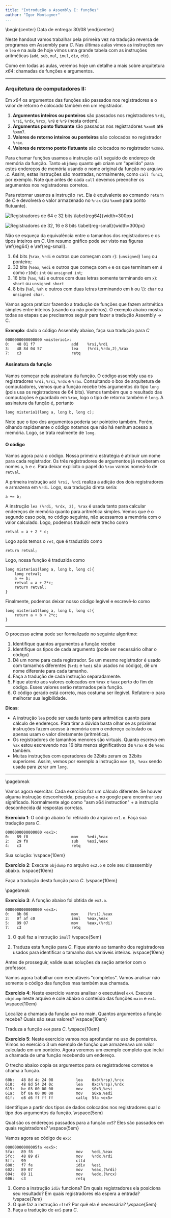 ```yaml
---
title: "Introdução a Assembly I: funções"
author: "Igor Montagner"
...
```


\begin{center}
Data de entrega: 30/08
\end{center}

Neste handout vamos trabalhar pela primeira vez na tradução reversa de programas em Assembly para *C*. Nas últimas aulas vimos as instruções `mov` e `lea` e na aula de hoje vimos uma grande tabela com as instruções aritméticas (`add`, `sub`, `mul`, `imul`, `div`, etc). 

Como em todas as aulas, veremos hoje um detalhe a mais sobre arquitetura *x64*: chamadas de funções e argumentos.

------------

### Arquitetura de computadores II:

Em *x64* os argumentos das funções são passados nos registradores e o valor de retorno é colocado também em um registrador. 

1. **Argumentos inteiros ou ponteiros** são passados nos registradores `%rdi`, `%rsi`, `%rdx`, `%rcx`, `%r8` e `%r9` (nesta ordem).
1. **Argumentos ponto flutuante** são passados nos registradores `%xmm0` até `%xmm7`.
1. **Valores de retorno inteiros ou ponteiros** são colocados no registrador `%rax`.
1. **Valores de retorno ponto flutuante** são colocados no registrador `%xmm0`. 

Para chamar funções usamos a instrução `call` seguido do endereço de memória da função. Tanto `objdump` quanto `gdb` criam um "apelido" para estes endereços de memória usando o nome original da função no arquivo *.c*. Assim, estas instruções são mostradas, normalmente, como `call func1`, por exemplo. Note que antes de cada `call` devemos preencher os argumentos nos registradores corretos. 

Para retornar usamos a instrução `ret`. Ela é equivalente ao comando `return` de *C* e devolverá o valor armazenado no `%rax` (ou `%xmm0` para ponto flutuante). 

![Registradores de 64 e 32 bits \label{reg64}](registradores-grandes.png){width=300px}

![Registradores de 32, 16 e 8 bits \label{reg-small}](registradores-pequenos.png){width=300px}


Não se esqueça da equivalência entre o tamanhos dos registradores e os tipos inteiros em *C*. Um resumo gráfico pode ser visto nas figuras \ref{reg64} e \ref{reg-small}.

1. 64 bits (`%rax`, `%rdi` e outros que começam com `r`): (`unsigned`) `long` ou ponteiro;
1. 32 bits (`%eax`, `%edi` e outros que começa com `e` e os que terminam em `d` como `r10d`): `int` ou `unsigned int`;
1. 16 bits (`%ax`, `%di` e outros com duas letras somente terminando em `x`): `short` ou `unsigned short`
1. 8 bits (`%al`, `%ah` e outros com duas letras terminando em `h` ou `l`): `char` ou `unsigned char`.

Vamos agora praticar fazendo a tradução de funções que fazem aritmética simples entre inteiros (usando ou não ponteiros). O exemplo abaixo mostra todas as etapas que precisamos seguir para fazer a tradução Assembly -> C.

**Exemplo**: dado o código Assembly abaixo, faça sua tradução para *C*

~~~{asm}
0000000000000000 <misterio1>:
0:   48 01 f7                add    %rsi,%rdi
3:   48 8d 04 57             lea    (%rdi,%rdx,2),%rax
7:   c3                      retq
~~~

#### Assinatura da função 

Vamos começar pela assinatura da função. O código assembly usa os registradores `%rdi`, `%rsi`, `%rdx` e `%rax`. Consultando o box de arquitetura de computadores, vemos que a função recebe três argumentos do tipo `long` (pois usa os registradores de 64 bits). Vemos também que o resultado das computações é guardado em `%rax`, logo o tipo de retorno também é `long`. A assinatura da função é, portanto

`long misterio1(long a, long b, long c);`

Note que o tipo dos argumentos poderia ser pointeiro também. Porém, olhando rapidamente o código notamos que não há nenhum acesso a memória. Logo, se trata realmente de `long`.

#### O código

Vamos agora para o código. Nossa primeira estratégia é atribuir um nome para cada registrador. Os três registradores de argumentos já receberam os nomes `a`, `b` e `c`. Para deixar explícito o papel do `%rax` vamos nomeá-lo de `retval`. 

A primeira instrução `add %rsi, %rdi` realiza a adição dos dois registradores e armazena em `%rdi`. Logo, sua tradução direta seria:

~~~{c}
a += b;
~~~

A instrução `lea (%rdi, %rdx, 2), %rax` é usada tanto para calcular endereços de memória quanto para aritmética simples. Vemos que é o segundo caso pois, no código seguinte, não acessamos a memória com o valor calculado. Logo, podemos traduzir este trecho como

~~~{c}
retval = a + 2 * c;
~~~

Logo após temos o `ret`, que é traduzido como

~~~{c}
return retval;
~~~

Logo, nossa função é traduzida como 

~~~{c}
long misterio1(long a, long b, long c){ 
    long retval;
    a += b;
    retval = a + 2*c;
    return retval;
}
~~~

Finalmente, podemos deixar nosso código legível e escrevê-lo como

~~~{c}
long misterio1(long a, long b, long c){ 
    return a + b + 2*c;
}
~~~

--------------------

O processo acima pode ser formalizado no seguinte algoritmo:

1. Identifique quantos argumentos a função recebe
1. Identifique os tipos de cada argumento (pode ser necessário olhar o código)
1. Dê um nome para cada registrador. Se um mesmo registrador é usado com tamanhos diferentes (`%rdi` e `%edi` são usados no código), dê um nome diferente para cada tamanho.
1. Faça a tradução de cada instrução separadamente.
1. Fique atento aos valores colocados em `%rax` e `%eax` perto do fim do código. Esses valores serão retornados pela função.
1. O código gerado está correto, mas costuma ser ilegível. Refatore-o para melhorar sua legibilidade. 


**Dicas**: 

* A instrução `lea` pode ser usada tanto para aritmética quanto para cálculo de endereços. Para tirar a dúvida basta olhar se as próximas instruções fazem acesso à memória com o endereço calculado ou apenas usam o valor diretamente (aritmética).
* Os registradores de tamanhos menores são virtuais. Quanto escrevo em `%ax` estou escrevendo nos 16 bits menos significativos de `%rax` e de `%eax` também. 
* Muitas instruções com operadores de 32bits zeram os 32bits superiores. Assim, vemos por exemplo a instrução `mov $0, %eax` sendo usada para zerar um `long`.

--------------------

\pagebreak

Vamos agora exercitar. Cada exercício faz um cálculo diferente. Se houver alguma instrução desconhecida, pesquise-a no google para encontrar seu significado. Normalmente algo como "asm x64 instruction" + a instrução desconhecida dá respostas corretas.

**Exercício 1**: O código abaixo foi retirado do arquivo `ex1.o`. Faça sua tradução para *C*.

~~~{asm}
0000000000000000 <ex1>:
0:   89 f8                   mov    %edi,%eax
2:   29 f0                   sub    %esi,%eax
4:   c3                      retq
~~~

Sua solução: \vspace{10em}

**Exercício 2**: Execute `objdump` no arquivo `ex2.o` e cole seu disassembly abaixo. \vspace{10em}


Faça a tradução desta função para *C*. \vspace{10em}


\pagebreak

**Exercício 3**: A função abaixo foi obtida de `ex3.o`.  

~~~{asm}
0000000000000000 <ex3>:
0:   8b 06                   mov    (%rsi),%eax
2:   0f af c0                imul   %eax,%eax
5:   89 07                   mov    %eax,(%rdi)
7:   c3                      retq
~~~

1. O quê faz a instrução `imul`? \vspace{5em}

1. Traduza esta função para *C*. Fique atento ao tamanho dos registradores usados para identificar o tamanho dos variáveis inteiras.  \vspace{10em}

Antes de prosseguir, valide suas soluções da seção anterior com o professor.

Vamos agora trabalhar com executáveis "completos". Vamos analisar não somente o código das funções mas também sua chamada.

**Exercício 4**: Neste exercício vamos analisar o executável `ex4`. Execute `objdump` neste arquivo e cole abaixo o conteúdo das funções `main` e `ex4`. \vspace{10em}


Localize a chamada da função `ex4` no main. Quantos argumentos a função recebe? Quais são seus valores?   \vspace{10em}

Traduza a função `ex4` para *C*. \vspace{10em} 

**Exercício 5**: Neste exercício vamos nos aprofundar no uso de ponteiros. Vimos no exercício 3 um exemplo de função que armazenava um valor calculado em um ponteiro. Agora veremos um exemplo completo que inclui a chamada de uma função recebendo um endereço.

O trecho abaixo copia os argumentos para os registradores corretos e chama a função.

~~~{asm}
60b:   48 8d 4c 24 08          lea    0x8(%rsp),%rcx
610:   48 8d 54 24 0c          lea    0xc(%rsp),%rdx
615:   be 03 00 00 00          mov    $0x3,%esi
61a:   bf 0a 00 00 00          mov    $0xa,%edi
61f:   e8 d6 ff ff ff          callq  5fa <ex5>
~~~

Identifique a partir dos tipos de dados colocados nos registradores qual o tipo dos argumentos da função. \vspace{5em}


Qual são os endereços passados para a função `ex5`? Eles são passados em quais registradores? \vspace{5em}

Vamos agora ao código de `ex5`:

~~~{asm}
00000000000005fa <ex5>:
5fa:   89 f8                   mov    %edi,%eax
5fc:   48 89 d7                mov    %rdx,%rdi
5ff:   99                      cltd
600:   f7 fe                   idiv   %esi
602:   89 07                   mov    %eax,(%rdi)
604:   89 11                   mov    %edx,(%rcx)
606:   c3                      retq
~~~

1. Como a instrução `idiv` funciona? Em quais registradores ela posiciona seu resultado? Em quais registradores ela espera a entrada? \vspace{7em}
1. O quê faz a instrução `cltd`? Por quê ela é necessária? \vspace{5em}
1. Faça a tradução de `ex5` para *C*.

